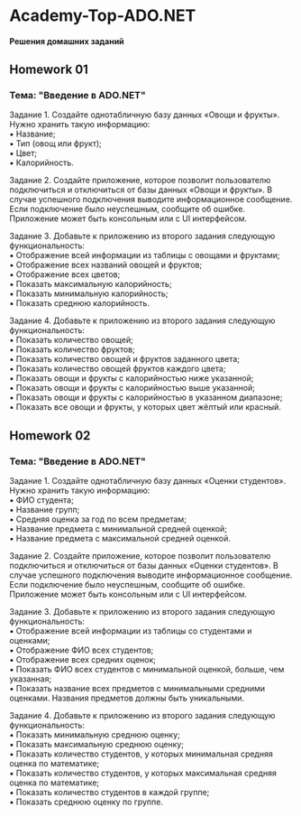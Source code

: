 # Academy-Top-ADO.NET

#### Решения домашних заданий

## Homework 01

### Тема: "Введение в ADO.NET"

Задание 1. Создайте однотабличную базу данных «Овощи и фрукты». Нужно хранить такую информацию:    
▪ Название;    
▪ Тип (овощ или фрукт);    
▪ Цвет;    
▪ Калорийность.

Задание 2. Создайте приложение, которое позволит пользователю подключиться и отключиться от базы данных «Овощи и фрукты». В случае успешного подключения выводите информационное сообщение. Если подключение было неуспешным, сообщите об ошибке. Приложение может быть консольным или с UI интерфейсом.

Задание 3. Добавьте к приложению из второго задания следующую функциональность:    
▪ Отображение всей информации из таблицы с овощами и фруктами;    
▪ Отображение всех названий овощей и фруктов;    
▪ Отображение всех цветов;    
▪ Показать максимальную калорийность;    
▪ Показать минимальную калорийность;    
▪ Показать среднюю калорийность.

Задание 4. Добавьте к приложению из второго задания следующую функциональность:    
▪ Показать количество овощей;    
▪ Показать количество фруктов;    
▪ Показать количество овощей и фруктов заданного цвета;    
▪ Показать количество овощей фруктов каждого цвета;    
▪ Показать овощи и фрукты с калорийностью ниже указанной;    
▪ Показать овощи и фрукты с калорийностью выше указанной;    
▪ Показать овощи и фрукты с калорийностью в указанном диапазоне;    
▪ Показать все овощи и фрукты, у которых цвет жёлтый или красный.

## Homework 02

### Тема: "Введение в ADO.NET"

Задание 1. Создайте однотабличную базу данных «Оценки студентов». Нужно хранить такую информацию:    
▪ ФИО студента;    
▪ Название групп;    
▪ Средняя оценка за год по всем предметам;    
▪ Название предмета с минимальной средней оценкой;    
▪ Название предмета с максимальной средней оценкой.

Задание 2. Создайте приложение, которое позволит пользователю подключиться и отключиться от базы данных «Оценки студентов». В случае успешного подключения выводите информационное сообщение. Если подключение было неуспешным, сообщите об ошибке. Приложение может быть консольным или с UI интерфейсом.

Задание 3. Добавьте к приложению из второго задания следующую функциональность:    
▪ Отображение всей информации из таблицы со студентами и оценками;    
▪ Отображение ФИО всех студентов;    
▪ Отображение всех средних оценок;    
▪ Показать ФИО всех студентов с минимальной оценкой, больше, чем указанная;    
▪ Показать название всех предметов с минимальными средними оценками. Названия предметов должны быть уникальными.

Задание 4. Добавьте к приложению из второго задания следующую функциональность:    
▪ Показать минимальную среднюю оценку;    
▪ Показать максимальную среднюю оценку;    
▪ Показать количество студентов, у которых минимальная средняя оценка по математике;    
▪ Показать количество студентов, у которых максимальная средняя оценка по математике;    
▪ Показать количество студентов в каждой группе;    
▪ Показать среднюю оценку по группе.
